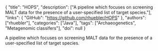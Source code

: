 {
  "title": "HOPS",
  "description": ["A pipeline which focuses on screening MALT data for the presence of a user-specified list of target species."],
  "links": {
    "GitHub": "https://github.com/rhuebler/HOPS"
  },
  "authors": ["rhuebler"],
  "categories": ["Java"],
  "tags": ["Archaeogenetics", "Metagenomic classifers"],
  "doi": null
}

<!-- Generated by csv2md.R – do not edit by hand -->

A pipeline which focuses on screening MALT data for the presence of a user-specified list of target species.